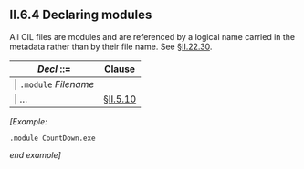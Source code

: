 ## II.6.4 Declaring modules

All CIL files are modules and are referenced by a logical name carried in the metadata rather than by their file name. See §[II.22.30](ii.22.30-module_0x00.md). 

 | _Decl_ ::= | Clause
 | ---- | ----
 | \| `.module` _Filename_ | &nbsp;
 | \| &hellip; | §[II.5.10](ii.5.10-ilasm-source-files.md)

_[Example:_

 ```ilasm
 .module CountDown.exe
 ```

_end example]_

